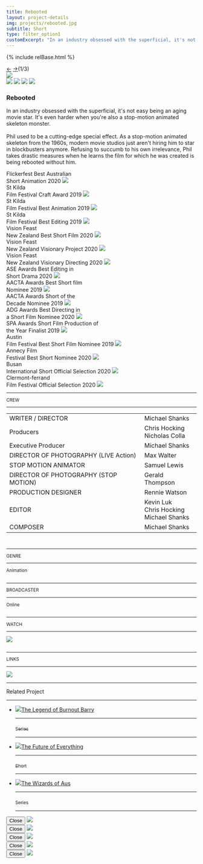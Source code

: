 ```yaml
---
title: Rebooted
layout: project-details
img: projects/rebooted.jpg
subtitle: Short
type: filter_option1
customExcerpt: "In an industry obsessed with the superficial, it's not easy being an aging movie star. It&#39;s even harder when you're also a stop-motion animated skeleton monster. "
---
```

{% include relBase.html %}
<section id="details">
    <div id="carousel">
      <div id="carousel_controls"><span><a href="#" id="carousel_backward">&larr;</a> <a href="#"
            id="carousel_forward">&rarr;</a></span><span id="pagecount">(1/3)</span></div>
      <div id="carousel_img">
        <img src="{{ relBase }}img/gallery/rebooted1.jpg"></div>
 <section id="details">
<div id="gallery">
        <img src="{{ relBase }}img/gallery/rebooted2.jpg" id="img2" data-hystmodal="#myModal2">
        <img src="{{ relBase }}img/gallery/rebooted3.jpg" id="img2" data-hystmodal="#myModal3">
        <img src="{{ relBase }}img/gallery/rebooted4.jpg" id="img2" data-hystmodal="#myModal4">
        <img src="{{ relBase }}img/gallery/rebooted5.jpg" id="img5" data-hystmodal="#myModal5">
      </div>
    </div>
    <article><span id="main-detail">
      <h1>Rebooted</h1><p>In an industry obsessed with the superficial, it&#39;s not easy being an aging movie star. It&#39;s even harder when you&#39;re also a stop-motion animated skeleton monster.  <br><br>Phil used to be a cutting-edge special effect. As a stop-motion animated skeleton from the 1960s, modern movie studios just aren&#39;t hiring him to star in blockbusters anymore. Refusing to succumb to his own irrelevance, Phil takes drastic measures when he learns the film for which he was created is being rebooted without him. 
      </p>
        <div class="laurel">
          <span class="festival">Flickerfest</span>
          <span class="award">Best Australian<br>Short Animation</span>
          <span class="year">2020</span>
          <img src="{{ relBase }}img/laurel.svg">
        </div>
        <div class="laurel">
          <span class="festival">St Kilda<br>Film Festival</span>
          <span class="award">Craft Award</span>
          <span class="year">2019</span>
          <img src="{{ relBase }}img/laurel.svg">
        </div>
        <div class="laurel">
          <span class="festival">St Kilda<br>Film Festival</span>
          <span class="award">Best Animation</span>
          <span class="year">2019</span>
          <img src="{{ relBase }}img/laurel.svg">
        </div>
        <div class="laurel">
          <span class="festival">St Kilda<br>Film Festival</span>
          <span class="award">Best Editing</span>
          <span class="year">2019</span>
          <img src="{{ relBase }}img/laurel.svg">
        </div>
        <div class="laurel">
          <span class="festival">Vision Feast<br>New Zealand</span>
          <span class="award">Best Short Film</span>
          <span class="year">2020</span>
          <img src="{{ relBase }}img/laurel.svg">
        </div>
        <div class="laurel">
          <span class="festival">Vision Feast<br>New Zealand</span>
          <span class="award">Visionary Project</span>
          <span class="year">2020</span>
          <img src="{{ relBase }}img/laurel.svg">
        </div>
        <div class="laurel">
          <span class="festival">Vision Feast<br>New Zealand</span>
          <span class="award">Visionary Directing</span>
          <span class="year">2020</span>
          <img src="{{ relBase }}img/laurel.svg">
        </div>
        <div class="laurel">
          <span class="festival">ASE Awards</span>
          <span class="award">Best Editing in<br>Short Drama</span>
          <span class="year">2020</span>
          <img src="{{ relBase }}img/laurel.svg">
        </div>
        <div class="laurel">
          <span class="festival">AACTA Awards</span>
          <span class="award">Best Short film<br>Nominee</span>
          <span class="year">2019</span>
          <img src="{{ relBase }}img/laurel.svg">
        </div>
        <div class="laurel">
          <span class="festival">AACTA Awards</span>
          <span class="award">Short of the<br>Decade Nominee</span>
          <span class="year">2019</span>
          <img src="{{ relBase }}img/laurel.svg">
        </div>
        <div class="laurel">
          <span class="festival">ADG Awards</span>
          <span class="award">Best Directing in<br>a Short Film Nominee</span>
          <span class="year">2020</span>
          <img src="{{ relBase }}img/laurel.svg">
        </div>
        <div class="laurel">
          <span class="festival">SPA Awards</span>
          <span class="award">Short Film Production of<br>the Year Finalist</span>
          <span class="year">2019</span>
          <img src="{{ relBase }}img/laurel.svg">
        </div>
        <div class="laurel">
          <span class="festival">Austin<br>Film Festival</span>
          <span class="award">Best Short Film Nominee</span>
          <span class="year">2019</span>
          <img src="{{ relBase }}img/laurel.svg">
        </div>
        <div class="laurel">
          <span class="festival">Annecy Film<br>Festival</span>
          <span class="award">Best Short Nominee</span>
          <span class="year">2020</span>
          <img src="{{ relBase }}img/laurel.svg">
        </div>
        <div class="laurel">
          <span class="festival">Busan<br>International Short</span>
          <span class="award">Official Selection</span>
          <span class="year">2020</span>
          <img src="{{ relBase }}img/laurel.svg">
        </div>
        <div class="laurel">
          <span class="festival">Clermont-ferrand<br>Film Festival</span>
          <span class="award">Official Selection</span>
          <span class="year">2020</span>
          <img src="{{ relBase }}img/laurel.svg">
        </div>
      </span>
      <sub>
        <hr>CREW
        <hr>
        <table>
          <tr>
            <td>WRITER / DIRECTOR</td>
            <td>Michael Shanks</td>
          </tr>
          <tr>
            <td>Producers</td>
            <td>Chris Hocking<br>Nicholas Colla</td>
          </tr>
          <tr>
            <td>Executive Producer</td>
            <td>Michael Shanks</td>
          </tr>
          <tr>
            <td>DIRECTOR OF PHOTOGRAPHY (LIVE Action)</td>
            <td>Max Walter</td>
          </tr>
          <tr>
            <td>STOP MOTION ANIMATOR</td>
            <td>Samuel Lewis</td>
          </tr>
          <tr>
            <td>DIRECTOR OF PHOTOGRAPHY (STOP MOTION)</td>
            <td>Gerald Thompson</td>
          </tr>
          <tr>
            <td>PRODUCTION DESIGNER</td>
            <td>Rennie Watson</td>
          </tr>
          <tr>
            <td>EDITOR</td>
            <td>Kevin Luk<br>Chris Hocking<br>Michael Shanks</td>
          </tr>
          <tr>
            <td>COMPOSER</td>
            <td> Michael Shanks</td>
          </tr>
        </table>
        <br>
        <hr>GENRE
        <hr>
        Animation<br>
        <br>
        <hr>BROADCASTER
        <hr>
        Online
        <br><br>
        <hr>WATCH
        <hr>
        <a href="https://www.youtube.com/watch?v=1Rkn6rnsgc4" target="_blank"><img src="{{ relBase }}img/social/youtube.svg" class="youtube"></a>
        <br><br>
        <hr>LINKS
        <hr>
        <a href="https://www.imdb.com/title/tt9335950/" target="_blank"><img src="{{ relBase }}img/social/imdb.svg" class="imdb"></a>
      </sub>
    </article>
    <div id="related">
      <hr>
      Related Project
      <hr>
      <ul>
        <li><a href="../the-legend-of-burnout-barry/"><img src="{{ relBase }}img/projects/barry.jpg">The Legend of Burnout
            Barry
            <hr><sub>Series</sub>
            <hr>
          </a>
        </li>
        <li><a href="../the-future-of-everything/"><img src="{{ relBase }}img/projects/tfoe.jpg">The Future of Everything
            <hr><sub>Short</sub>
            <hr>
          </a>
        </li>
        <li><a href="../the-wizards-of-aus/"><img src="{{ relBase }}img/projects/wizards.jpg">The Wizards of Aus
            <hr><sub>Series</sub>
            <hr>
          </a>
        </li>
      </ul>
    </div>
  </section>

<div class="hystmodal" id="myModal2" aria-hidden="true">
    <div class="hystmodal__wrap">
        <div class="hystmodal__window" role="dialog" aria-modal="true">
            <button data-hystclose class="hystmodal__close">Close</button>
            <!-- You modal HTML markup -->
        <img src="{{ relBase }}img/gallery/WeirdTimes_002.jpg" id="img2">
        </div>
    </div>
</div>

<div class="hystmodal" id="myModal3" aria-hidden="true">
    <div class="hystmodal__wrap">
        <div class="hystmodal__window" role="dialog" aria-modal="true">
            <button data-hystclose class="hystmodal__close">Close</button>
            <!-- You modal HTML markup -->
        <img src="{{ relBase }}img/gallery/WeirdTimes_003.jpg" id="img3">
        </div>
    </div>
</div>
<div class="hystmodal" id="myModal4" aria-hidden="true">
    <div class="hystmodal__wrap">
        <div class="hystmodal__window" role="dialog" aria-modal="true">
            <button data-hystclose class="hystmodal__close">Close</button>
            <!-- You modal HTML markup -->
        <img src="{{ relBase }}img/gallery/WeirdTimes_004.jpg" id="img4">
        </div>
    </div>
</div>
<div class="hystmodal" id="myModal5" aria-hidden="true">
    <div class="hystmodal__wrap">
        <div class="hystmodal__window" role="dialog" aria-modal="true">
            <button data-hystclose class="hystmodal__close">Close</button>
            <!-- You modal HTML markup -->
        <img src="{{ relBase }}img/gallery/WeirdTimes_005.jpg" id="img5">
        </div>
    </div>
</div>
<div class="hystmodal" id="myModal6" aria-hidden="true">
    <div class="hystmodal__wrap">
        <div class="hystmodal__window" role="dialog" aria-modal="true">
            <button data-hystclose class="hystmodal__close">Close</button>
            <!-- You modal HTML markup -->
        <img src="{{ relBase }}img/gallery/WeirdTimes_006.jpg" id="img6">
        </div>
    </div>
</div>

  <div id="gradient"></div>
  